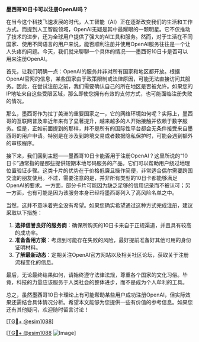 **墨西哥10日卡可以注册OpenAI吗？**

在当今这个科技飞速发展的时代，人工智能（AI）正在逐渐改变我们的生活和工作方式。而提到人工智能领域，OpenAI无疑是其中最耀眼的一颗明星。它不仅推动了技术的进步，还为全球用户提供了强大的AI工具和服务。然而，对于生活在不同国家、使用不同语言的用户来说，能否顺利注册并使用OpenAI服务往往是一个让人头疼的问题。今天，我们就来聊聊一个具体的情况——墨西哥10日卡是否可以用来注册OpenAI。

首先，让我们明确一点：OpenAI的服务并非对所有国家和地区都开放。根据OpenAI官网的信息，某些国家由于政策限制或法律原因，可能无法直接访问其服务。因此，在尝试注册之前，我们需要确认自己的所在地区是否被允许。如果您的IP地址来自这些受限区域，那么即使您拥有有效的支付方式，也可能面临注册失败的情况。

那么，墨西哥作为拉丁美洲的重要国家之一，它的网络环境如何呢？实际上，墨西哥的互联网普及率近年来有了显著提升，越来越多的人开始接触并依赖于数字服务。但是，正如前面提到的那样，并不是所有的国际性平台都会无条件接受来自墨西哥的用户申请。特别是在涉及到跨境交易或者数据隐私保护时，可能会遇到额外的审核程序。

接下来，我们回到主题——墨西哥10日卡能否用于注册OpenAI？这里所说的“10日卡”通常指的是那些提供短期本地号码服务的产品，它们可以帮助用户绕过地理位置验证步骤。这类卡片的优势在于价格低廉且操作简便，非常适合偶尔需要跨国交流的朋友使用。不过，需要注意的是，并非所有类型的10日卡都能够满足OpenAI的要求。一方面，部分卡片可能因为缺乏足够的信用记录而不被认可；另一方面，也有可能是因为该服务本身已经将墨西哥列入了高风险名单之中。

当然，这并不意味着完全没有希望。如果您确实希望通过这种方式完成注册，建议采取以下措施：

1. **选择信誉良好的服务商**：确保所购买的10日卡来自于正规渠道，并且具有较高的成功率。
2. **准备备用方案**：考虑到可能存在失败的风险，最好提前准备好其他可用的身份证明材料。
3. **了解最新动态**：定期关注OpenAI官方网站以及相关社区论坛，获取关于注册流程变化的信息。

最后，无论最终结果如何，请始终遵守法律法规，尊重各个国家的文化习俗。毕竟，科技的力量应该服务于人类社会的整体进步，而不是成为个人牟利的工具。

总之，虽然墨西哥10日卡理论上有可能帮助某些用户成功注册OpenAI，但实际效果还需结合具体情况分析。希望本文能够为您提供一些有价值的参考信息。如果您还有其他疑问，欢迎随时留言讨论！

[[TG💪+ @esim1088](https://t.me/s/esim1088)]

[[TG💪+ @esim1088](https://t.me/s/esim1088) ![Image](https://i.postimg.cc/4NQfJmqS/Snipaste-2025-05-13-00-14-12.png)]